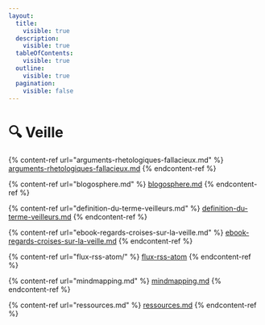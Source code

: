 ```yaml
---
layout:
  title:
    visible: true
  description:
    visible: true
  tableOfContents:
    visible: true
  outline:
    visible: true
  pagination:
    visible: false
---
```


# 🔍 Veille

{% content-ref url="arguments-rhetologiques-fallacieux.md" %}
[arguments-rhetologiques-fallacieux.md](arguments-rhetologiques-fallacieux.md)
{% endcontent-ref %}

{% content-ref url="blogosphere.md" %}
[blogosphere.md](blogosphere.md)
{% endcontent-ref %}

{% content-ref url="definition-du-terme-veilleurs.md" %}
[definition-du-terme-veilleurs.md](definition-du-terme-veilleurs.md)
{% endcontent-ref %}

{% content-ref url="ebook-regards-croises-sur-la-veille.md" %}
[ebook-regards-croises-sur-la-veille.md](ebook-regards-croises-sur-la-veille.md)
{% endcontent-ref %}

{% content-ref url="flux-rss-atom/" %}
[flux-rss-atom](flux-rss-atom/)
{% endcontent-ref %}

{% content-ref url="mindmapping.md" %}
[mindmapping.md](mindmapping.md)
{% endcontent-ref %}

{% content-ref url="ressources.md" %}
[ressources.md](ressources.md)
{% endcontent-ref %}

